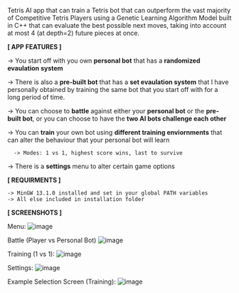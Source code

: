 Tetris AI app that can train a Tetris bot that can outperform the vast majority of Competitive Tetris Players using a Genetic Learning Algorithm Model built in C++ that can evaluate the best possible next moves, taking into account at most 4 (at depth=2) future pieces at once.

**[  APP FEATURES  ]**
  
-> You start off with you own **personal bot** that has a **randomized evaulation system**
  
-> There is also a **pre-built bot** that has a **set evaulation system** that I have personally obtained by training the same bot that you start off with for a long period of time.
  
-> You can choose to **battle** against either your **personal bot** or the **pre-built bot**, or you can choose to have the **two AI bots challenge each other**
  
-> You can **train** your own bot using **different training enviornments** that can alter the behaviour that your personal bot will learn
      
      -> Modes: 1 vs 1, highest score wins, last to survive 
  
-> There is a **settings** menu to alter certain game options


**[  REQUIRMENTS  ]**

    -> MinGW 13.1.0 installed and set in your global PATH variables
    -> All else included in installation folder


**[  SCREENSHOTS  ]**

Menu:
![image](https://github.com/user-attachments/assets/6b33923d-a5e6-4efa-9313-0d11a8e1bce7)

Battle (Player vs Personal Bot)
![image](https://github.com/user-attachments/assets/82bfda26-ab05-47ba-908e-1a4350e9e015)

Training (1 vs 1):
![image](https://github.com/user-attachments/assets/dd37d347-9ab4-4128-9e62-39812fa87d22)

Settings:
![image](https://github.com/user-attachments/assets/16ab6a63-0edd-4e03-9340-1584f4f7d793)

Example Selection Screen (Training):
![image](https://github.com/user-attachments/assets/73ce1bf3-cb10-4e92-b7a7-611c3c7707e5)

